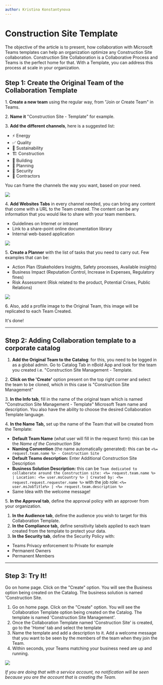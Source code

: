 ```yaml
---
author: Kristina Konstantynova
---
```

# Construction Site Template

The objective of the article is to present, how collaboration with Microsoft Teams templates can help an organization optimize any Construction Site collaboration. Construction Site Collaboration is a Collaborative Process and Teams is the perfect home for that. With a Template, you can address this process at scale in your organization.

## Step 1: Create the Original Team of the Collaboration Template

1\. **Create a new team** using the regular way, from "Join or Create Team" in Teams.

2\. **Name it** "Construction Site - Template" for example.

3\. **Add the different channels**, here is a suggested list:

* ⚡ Energy
* ✅ Quality
* 🌳 Sustainability
* 🏗 Construction
* 🏢 Building
* 📅 Planning
* 🔺 Security
* 🤝 Contractors

You can frame the channels the way you want, based on your need.

![](https://downloads.intercomcdn.com/i/o/166005562/5ccb855869c588ca3742ebdd/Screen+Shot+2019-11-21+at+6.09.36+PM.png)

4\. **Add Websites Tabs** in every channel needed, you can bring any content that come with a URL to the Team created. The content can be any information that you would like to share with your team members.

* Guidelines on Internet or intranet
* Link to a share-point online documentation library
* Internal web-based application

![](https://downloads.intercomcdn.com/i/o/166006377/2a3b627d935a73167cb5abda/Screen+Shot+2019-11-21+at+6.10.04+PM.png)

5\. **Create a Planner** with the list of tasks that you need to carry out. Few examples that can be:

* Action Plan (Stakeholders Insights, Safety processes, Available insights)
* Business Impact (Reputation Control, Increase in Expenses, Regulatory fines)
* Risk Assessment (Risk related to the product, Potential Crises, Public Relations)

![](https://downloads.intercomcdn.com/i/o/166006527/43af5a7e95525396bb2ca1ed/Screen+Shot+2019-11-22+at+11.47.47+AM.png)

6\. Also, add a profile image to the Original Team, this image will be replicated to each Team Created.

It's done!

***

## Step 2: Adding Collaboration template to a corporate catalog

1. **Add the Original Team to the Catalog**: for this, you need to be logged in as a global admin. Go to Catalog Tab in nBold App and look for the team you created i.e. "Construction Site Management - Template.

2\. **Click on the 'Create'** option present on the top right corner and select the team to be cloned, which in this case is "Construction Site Management"

3\. **In the Info tab**, fill in the name of the original team which is named "Construction Site Management - Template" Microsoft Team name and description. You also have the ability to choose the desired Collaboration Template language.

4\. **In the Name Tab,** set up the name of the Team that will be created from the Template:

* **Default Team Name** (what user will fill in the request form): this can be the _Name of the Construction Site_
* **Naming Convention** (the name automatically generated): this can be `<%= request.team.name %> - Construction Site`
* **Default Teams description:** Enter Additional Construction Site Description
* **Business Solution Description:** this can be `Team dedicated to collaborate around the Construction site: <%= request.team.name %> | Location: <%= user.msCountry %> | Created by: <%= request.request.requester.name %>` with the job role: `<%= user.msJobTitle%> | <%= request.team.description %>`
* Same Idea with the welcome message!

5\. **In the Approval tab**, define the approval policy with an approver from your organization.

1. **In the Audience tab**, define the audience you wish to target for this Collaboration Template.
2. **In the Compliance tab,** define sensitivity labels applied to each team created from the template to protect your data.
3. **In the Security tab**, define the Security Policy with:

* Teams Privacy enforcement to Private for example
* Permanent Owners
* Permanent Members

***

## Step 3: Try It!

Go on home page. Click on the "Create" option. You will see the Business option being created on the Catalog. The business solution is named 'Construction Site.

1. Go on home page. Click on the "Create" option. You will see the Collaboration Template option being created on the Catalog. The template is named 'Construction Site Management'.
2. Once the Collaboration Template named 'Construction Site' is created, go to the 'Home' tab and select the template
3. Name the template and add a description to it. Add a welcome message that you want to be seen by the members of the team when they join the Team.
4. Within seconds, your Teams matching your business need are up and running.

![](/media/screenshot-2022-02-11-at-02-12-03.png)

_If you are doing that with a service account, no notification will be seen because you are the account that is creating the Team._